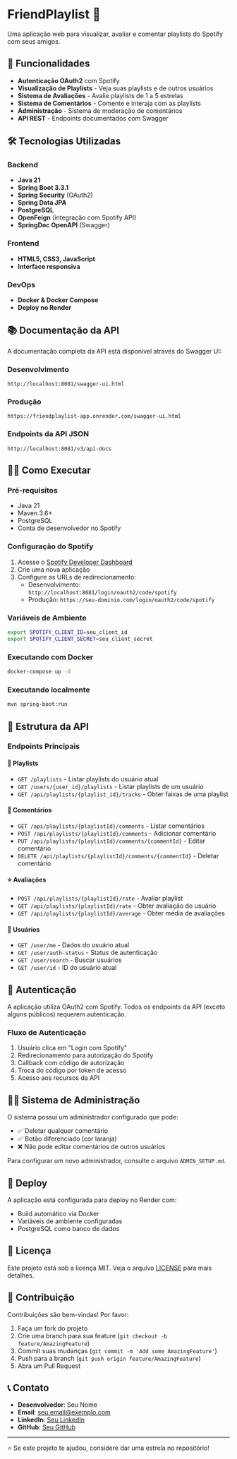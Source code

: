# FriendPlaylist 🎵

Uma aplicação web para visualizar, avaliar e comentar playlists do Spotify com seus amigos.

## 🚀 Funcionalidades

- **Autenticação OAuth2** com Spotify
- **Visualização de Playlists** - Veja suas playlists e de outros usuários
- **Sistema de Avaliações** - Avalie playlists de 1 a 5 estrelas
- **Sistema de Comentários** - Comente e interaja com as playlists
- **Administração** - Sistema de moderação de comentários
- **API REST** - Endpoints documentados com Swagger

## 🛠️ Tecnologias Utilizadas

### Backend
- **Java 21**
- **Spring Boot 3.3.1**
- **Spring Security** (OAuth2)
- **Spring Data JPA**
- **PostgreSQL**
- **OpenFeign** (integração com Spotify API)
- **SpringDoc OpenAPI** (Swagger)

### Frontend
- **HTML5, CSS3, JavaScript**
- **Interface responsiva**

### DevOps
- **Docker & Docker Compose**
- **Deploy no Render**

## 📚 Documentação da API

A documentação completa da API está disponível através do Swagger UI:

### Desenvolvimento
```
http://localhost:8081/swagger-ui.html
```

### Produção
```
https://friendplaylist-app.onrender.com/swagger-ui.html
```

### Endpoints da API JSON
```
http://localhost:8081/v3/api-docs
```

## 🏃‍♂️ Como Executar

### Pré-requisitos
- Java 21
- Maven 3.6+
- PostgreSQL
- Conta de desenvolvedor no Spotify

### Configuração do Spotify
1. Acesse o [Spotify Developer Dashboard](https://developer.spotify.com/dashboard)
2. Crie uma nova aplicação
3. Configure as URLs de redirecionamento:
   - Desenvolvimento: `http://localhost:8081/login/oauth2/code/spotify`
   - Produção: `https://seu-dominio.com/login/oauth2/code/spotify`

### Variáveis de Ambiente
```bash
export SPOTIFY_CLIENT_ID=seu_client_id
export SPOTIFY_CLIENT_SECRET=seu_client_secret
```

### Executando com Docker
```bash
docker-compose up -d
```

### Executando localmente
```bash
mvn spring-boot:run
```

## 📖 Estrutura da API

### Endpoints Principais

#### 🎵 Playlists
- `GET /playlists` - Listar playlists do usuário atual
- `GET /users/{user_id}/playlists` - Listar playlists de um usuário
- `GET /api/playlists/{playlist_id}/tracks` - Obter faixas de uma playlist

#### 💬 Comentários
- `GET /api/playlists/{playlistId}/comments` - Listar comentários
- `POST /api/playlists/{playlistId}/comments` - Adicionar comentário
- `PUT /api/playlists/{playlistId}/comments/{commentId}` - Editar comentário
- `DELETE /api/playlists/{playlistId}/comments/{commentId}` - Deletar comentário

#### ⭐ Avaliações
- `POST /api/playlists/{playlistId}/rate` - Avaliar playlist
- `GET /api/playlists/{playlistId}/rate` - Obter avaliação do usuário
- `GET /api/playlists/{playlistId}/average` - Obter média de avaliações

#### 👤 Usuários
- `GET /user/me` - Dados do usuário atual
- `GET /user/auth-status` - Status de autenticação
- `GET /user/search` - Buscar usuários
- `GET /user/id` - ID do usuário atual

## 🔐 Autenticação

A aplicação utiliza OAuth2 com Spotify. Todos os endpoints da API (exceto alguns públicos) requerem autenticação.

### Fluxo de Autenticação
1. Usuário clica em "Login com Spotify"
2. Redirecionamento para autorização do Spotify
3. Callback com código de autorização
4. Troca do código por token de acesso
5. Acesso aos recursos da API

## 👨‍💼 Sistema de Administração

O sistema possui um administrador configurado que pode:
- ✅ Deletar qualquer comentário
- ✅ Botão diferenciado (cor laranja)
- ❌ Não pode editar comentários de outros usuários

Para configurar um novo administrador, consulte o arquivo `ADMIN_SETUP.md`.

## 🚀 Deploy

A aplicação está configurada para deploy no Render com:
- Build automático via Docker
- Variáveis de ambiente configuradas
- PostgreSQL como banco de dados

## 📝 Licença

Este projeto está sob a licença MIT. Veja o arquivo [LICENSE](LICENSE) para mais detalhes.

## 🤝 Contribuição

Contribuições são bem-vindas! Por favor:
1. Faça um fork do projeto
2. Crie uma branch para sua feature (`git checkout -b feature/AmazingFeature`)
3. Commit suas mudanças (`git commit -m 'Add some AmazingFeature'`)
4. Push para a branch (`git push origin feature/AmazingFeature`)
5. Abra um Pull Request

## 📞 Contato

- **Desenvolvedor**: Seu Nome
- **Email**: seu.email@exemplo.com
- **LinkedIn**: [Seu LinkedIn](https://linkedin.com/in/seu-perfil)
- **GitHub**: [Seu GitHub](https://github.com/seu-usuario)

---

⭐ Se este projeto te ajudou, considere dar uma estrela no repositório!